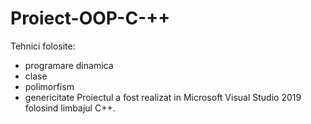 # Proiect-OOP-C-++
Tehnici folosite:
- programare dinamica
- clase
- polimorfism
- genericitate
Proiectul a fost realizat in Microsoft Visual Studio 2019 folosind limbajul C++.
